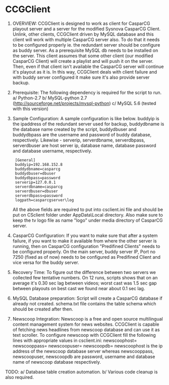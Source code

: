 # CCGClient


1. OVERVIEW:
	CCGClient is designed to work as client for CasparCG playout server and a server for the modified
Sysnova CasparCG Client. Unlink, other clients, CCGClient driven by MySQL database and this client will
work with multiple CasparCG server also. To do that it needs to be configured properly ie. the redundant 
server should be configure as buddy server. As a prerequisite MySQL db needs to be installed on the server.
This client assumes that some other client (our modified CasparCG Client) will create a playlist and will
push it on the server. Then, even if that client isn't available the CasparCG server will continue it's
playout as it is. In this way, CCGClient deals with client failure and with buddy server configured it make
sure it's also provide server backup.

2. Prerequisite:
	The following dependency is required for the script to run.
			a/ Python-2.7
			b/ MySQL-python 2.7 (http://sourceforge.net/projects/mysql-python)
			c/ MySQL 5.6 (tested with this version)

3. Sample Configuration:
	A sample configuration is like below. buddyip is the ipaddress of the redundant server used for
backup, buddydbname is the database name created by the script, buddydbuser and buddydbpass are the
username and password of buddy database, respectively. Likewise - serverip, serverdbname, serverdbpass,
serverdbuser are host server ip, database name, database password and database username, respectively.

		[General]
		buddyip=192.168.152.8
		buddydbname=casparcg
		buddydbuser=dbuser
		buddydbpass=password
		serverip=127.0.0.1
		serverdbname=casparcg
		serverdbuser=dbuser
		serverdbpass=password
		logpath=casparcgserver\log

	All the above fields are required to put into csclient.ini file and should be put on CSclient folder
	under AppData\Local directory. Also make sure to keep the tv logo file as name "logo" under media
	directory of CasparCG server.

4. CasparCG Configuration:
	If you want to make sure that after a system failure, if you want to make it available from where
the other server is running, then on CasparCG configuration "Predifined Clients" needs to be configured
properly. On the main server, buddy server IP, Port no 7250 (fixed as of now) needs to be configured as
Predifined Client and vice versa for the buddy server.

5. Recovery Time:
	To figure out the difference between two servers we collected few tentative numbers. On 12 runs, scripts
shows that on an average it's 0.30 sec lag between videos; worst cast was 1.5 sec gap between playouts on
best cast we found near about 0.1 sec lag.

6. MySQL Database preparation:
	Script will create a CasparCG database if already not created. schema.txt file contains the table schema
which should be created after then.

7. Newscoop Integration:
	Newscoop is a free and open source multilingual content management system for news websites. CCGClient is
capable of fetching news headlines from newscoop database and can use it as text scroller. To configure newscoop
with CCGClient fill the following lines with appropriate values in csclient.ini:
		newscoophost=
		newscooppass=
		newscoopuser=
		newscoopdb=
newscoophost is the ip address of the newscoop database server whereas newscooppass, newscoopuser, newscoopdb
are password, username and database name of newscoop database respectively.

TODO:	a/ Database table creation automation.
		b/ Various code cleanup is also required.

